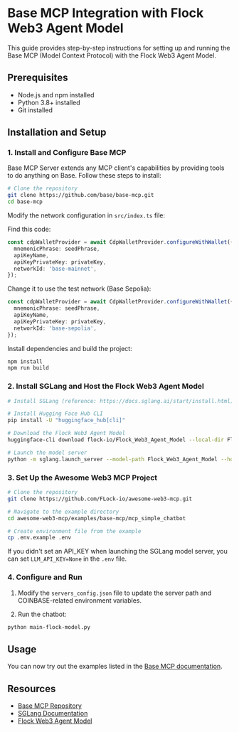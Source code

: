 # Base MCP Integration with Flock Web3 Agent Model

This guide provides step-by-step instructions for setting up and running the Base MCP (Model Context Protocol) with the Flock Web3 Agent Model.

## Prerequisites

- Node.js and npm installed
- Python 3.8+ installed
- Git installed

## Installation and Setup

### 1. Install and Configure Base MCP

Base MCP Server extends any MCP client's capabilities by providing tools to do anything on Base. Follow these steps to install:

```bash
# Clone the repository
git clone https://github.com/base/base-mcp.git
cd base-mcp
```

Modify the network configuration in `src/index.ts` file:

Find this code:
```typescript
const cdpWalletProvider = await CdpWalletProvider.configureWithWallet({
  mnemonicPhrase: seedPhrase,
  apiKeyName,
  apiKeyPrivateKey: privateKey,
  networkId: 'base-mainnet',
});
```

Change it to use the test network (Base Sepolia):
```typescript
const cdpWalletProvider = await CdpWalletProvider.configureWithWallet({
  mnemonicPhrase: seedPhrase,
  apiKeyName,
  apiKeyPrivateKey: privateKey,
  networkId: 'base-sepolia',
});
```

Install dependencies and build the project:
```bash
npm install
npm run build
```

### 2. Install SGLang and Host the Flock Web3 Agent Model

```bash
# Install SGLang (reference: https://docs.sglang.ai/start/install.html)

# Install Hugging Face Hub CLI
pip install -U "huggingface_hub[cli]"

# Download the Flock Web3 Agent Model
huggingface-cli download flock-io/Flock_Web3_Agent_Model --local-dir Flock_Web3_Agent_Model

# Launch the model server
python -m sglang.launch_server --model-path Flock_Web3_Agent_Model --host 0.0.0.0
```

### 3. Set Up the Awesome Web3 MCP Project

```bash
# Clone the repository
git clone https://github.com/FLock-io/awesome-web3-mcp.git

# Navigate to the example directory
cd awesome-web3-mcp/examples/base-mcp/mcp_simple_chatbot

# Create environment file from the example
cp .env.example .env
```

If you didn't set an API_KEY when launching the SGLang model server, you can set `LLM_API_KEY=None` in the `.env` file.

### 4. Configure and Run

1. Modify the `servers_config.json` file to update the server path and COINBASE-related environment variables.

2. Run the chatbot:
```bash
python main-flock-model.py
```

## Usage

You can now try out the examples listed in the [Base MCP documentation](https://github.com/base/base-mcp?tab=readme-ov-file#available-tools).

## Resources

- [Base MCP Repository](https://github.com/base/base-mcp)
- [SGLang Documentation](https://docs.sglang.ai/start/install.html)
- [Flock Web3 Agent Model](https://github.com/FLock-io/awesome-web3-mcp)